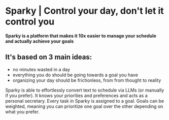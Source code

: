 ﻿# Sparky | Control your day, don't let it control you

**Sparky is a platform that makes it 10x easier to manage your schedule and actually achieve your goals**

## It's based on 3 main ideas:
 - no minutes wasted in a day
 - everything you do should be going towards a goal you have
 - organizing your day should be frictionless, from from thought to reality

Sparky is able to effortlessly convert text to schedule via LLMs (or manually if you prefer). It knows your priorities and preferences and acts as a personal secretary. Every task in Sparky is assigned to a goal. Goals can be weighted, meaning you can prioritize one goal over the other depending on what you prefer.


